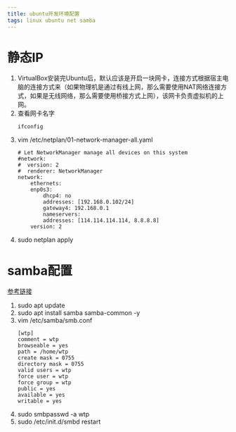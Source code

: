 ```yaml
---
title: ubuntu开发环境配置
tags: linux ubuntu net samba
---
```


# 静态IP
1. VirtualBox安装完Ubuntu后，默认应该是开启一块网卡，连接方式根据宿主电脑的连接方式来（如果物理机是通过有线上网，那么需要使用NAT网络连接方式，如果是无线网络，那么需要使用桥接方式上网），该网卡负责虚拟机的上网。
2. 查看网卡名字
    ```shell
    ifconfig
    ```
2. vim /etc/netplan/01-network-manager-all.yaml 
    ```shell
    # Let NetworkManager manage all devices on this system
    #network:
    #  version: 2
    #  renderer: NetworkManager
    network:
        ethernets:
        enp0s3:
            dhcp4: no
            addresses: [192.168.0.102/24]
            gateway4: 192.168.0.1
            nameservers:
            addresses: [114.114.114.114, 8.8.8.8]
        version: 2
    ```
2. sudo netplan apply

# samba配置
[参考链接](https://zhuanlan.zhihu.com/p/92200052)
1. sudo apt update
2. sudo apt install samba samba-common -y
3. vim /etc/samba/smb.conf
    ```shell
    [wtp]
    comment = wtp
    browseable = yes
    path = /home/wtp
    create mask = 0755
    directory mask = 0755
    valid users = wtp
    force user = wtp
    force group = wtp
    public = yes
    available = yes
    writable = yes
    ```
4. sudo smbpasswd -a wtp
5. sudo /etc/init.d/smbd restart